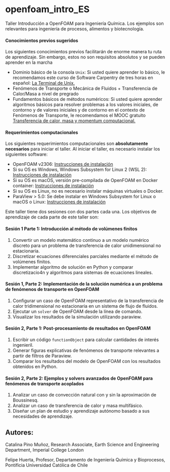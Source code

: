 # openfoam_intro_ES

Taller Introducción a OpenFOAM para Ingeniería Química. Los ejemplos son relevantes para ingeniería de procesos, alimentos y biotecnología.

#### Conocimientos previos sugeridos

Los siguientes conocimientos previos facilitarán de enorme manera tu ruta de aprendizaje. Sin embargo, estos no son requisitos absolutos y se pueden aprender en la marcha

* Dominio básico de la consola `Unix`: Si usted quiere aprender lo básico, le recomendamos este curso de Software Carpentry de tres horas en español: [La Terminal de Unix.](https://swcarpentry.github.io/shell-novice-es/)
* Fenómenos de Transporte o Mecánica de Fluidos + Transferencia de Calor/Masa a nivel de pregrado
* Fundamentos básicos de métodos numéricos: Si usted quiere aprender algoritmos básicos para resolver problemas a los valores iniciales, de contorno y de valores iniciales y de contorno en el contexto de Fenómenos de Transporte, le recomendamos el MOOC gratuito [Transferencia de calor, masa y momentum computacional.](https://www.coursera.org/learn/transferencia-de-momentum-calor-y-masa-computacional)

#### Requerimientos computacionales
Los siguientes requerimientos computacionales son **absolutamente necesarios** para iniciar el taller.
Al iniciar el taller, es necesario instalar los siguientes software:

* OpenFOAM v2306: [Instrucciones de instalación]()
* Si su OS es Windows, Windows Subsystem for Linux 2 (WSL 2): [Instrucciones de instalación](https://github.com/openfoam-ICL-UC/openfoam_intro_ES/wiki/Instalaci%C3%B3n-de-OpenFOAM)
* Si su OS es macOS, versión pre-compilada de OpenFOAM en Docker container: [Instrucciones de instalación]([https://www.openfoam.com/download/openfoam-installation-on-mac-using-docker](https://github.com/openfoam-ICL-UC/openfoam_intro_ES/wiki/Instalaci%C3%B3n-de-OpenFOAM))
* Si su OS es Linux, no es necesario instalar máquinas virtuales o Docker.
* ParaView > 5.0: Se debe instalar en Windows Subsystem for Linux o macOS o Linux: [Instrucciones de instalación](https://github.com/openfoam-ICL-UC/openfoam_intro_ES/wiki/Instalaci%C3%B3n-de-OpenFOAM)

Este taller tiene dos sesiones con dos partes cada una. Los objetivos de aprendizaje de cada parte de este taller son:

#### Sesión 1 Parte 1: Introducción al método de volúmenes finitos
1. Convertir un modelo matemático continuo a un modelo numérico discreto para un problema de transferencia de calor unidimensional no estacionaria.
2. Discretizar ecuaciones diferenciales parciales mediante el método de volúmenes finitos.
3. Implementar algoritmo de solución en Python y comparar discretizacio4n y algoritmos para sistemas de ecuaciones lineales.

#### Sesión 1, Parte 2: Implementación de la solución numérica a un problema de fenómenos de transporte en OpenFOAM
1. Configurar un caso de OpenFOAM representativo de la transferencia de calor tridimensional no estacionaria en un sistema de flujo de fluidos.
2. Ejecutar un `solver` de OpenFOAM desde la línea de comando.
3. Visualizar los resultados de la simulación utilizando paraview.

#### Sesión 2, Parte 1: Post-procesamiento de resultados en OpenFOAM
1. Escribir un código `functionObject` para calcular cantidades de interés ingenieril.
2. Generar figuras explicativas de fenómenos de transporte relevantes a partir de filtros de Paraview. 
3. Comparar los resultados del modelo de OpenFOAM con los resultados obtenidos en Python.

#### Sesión 2, Parte 2: Ejemplos y solvers avanzados de OpenFOAM para fenómenos de transporte acoplados
1. Analizar un caso de convección natural con y sin la aproximación de Boussinesq.
2. Analizar un caso de transferencia de calor y masa multifásico.
3. Diseñar un plan de estudio y aprendizaje autónomo basado a sus necesidades de aprendizaje.

## Autores:
Catalina Pino Muñoz, Research Associate, Earth Science and Engineering Department, Imperial College London

Felipe Huerta, Profesor, Departamento de Ingeniería Química y Bioprocesos, Pontificia Universidad Católica de Chile
